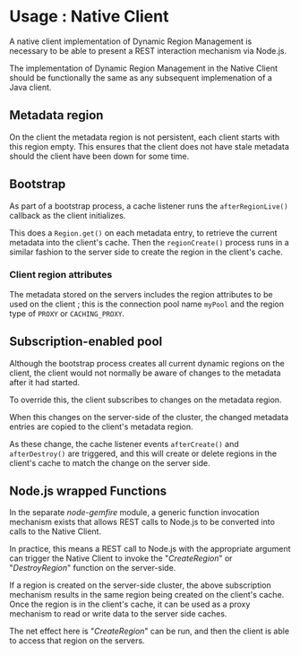 # Usage : Native Client
A native client implementation of Dynamic Region Management is necessary to be
able to present a REST interaction mechanism via Node.js.

The implementation of Dynamic Region Management in the Native Client should
be functionally the same as any subsequent implemenation of a Java client.

## Metadata region
On the client the metadata region is not persistent, each client starts with this
region empty. This ensures that the client does not have stale metadata should
the client have been down for some time.

## Bootstrap
As part of a bootstrap process, a cache listener runs the `afterRegionLive()`
callback as the client initializes.

This does a `Region.get()` on each metadata entry, to retrieve the current
metadata into the client's cache. Then the `regionCreate()` process runs
in a similar fashion to the server side to create the region in the
client's cache.

### Client region attributes
The metadata stored on the servers includes the region attributes to be
used on the client ; this is the connection pool name `myPool` and the
region type of `PROXY` or `CACHING_PROXY`.

## Subscription-enabled pool
Although the bootstrap process creates all current dynamic regions on
the client, the client would not normally be aware of changes to the
metadata after it had started.

To override this, the client subscribes to changes on the metadata
region. 

When this changes on the server-side of the cluster, the changed
metadata entries are copied to the client's metadata region.

As these change, the cache listener events `afterCreate()` and
`afterDestroy()` are triggered, and this will create or delete
regions in the client's cache to match the change on the server
side.

## Node.js wrapped Functions
In the separate *node-gemfire* module, a generic function invocation
mechanism exists that allows REST calls to Node.js to be converted
into calls to the Native Client.

In practice, this means a REST call to Node.js with the appropriate
argument can trigger the Native Client to invoke the "*CreateRegion*"
or "*DestroyRegion*" function on the server-side.

If a region is created on the server-side cluster, the above subscription
mechanism results in the same region being created on the client's cache.
Once the region is in the client's cache, it can be used as a proxy
mechanism to read or write data to the server side caches.

The net effect here is "*CreateRegion*" can be run, and then the client
is able to access that region on the servers.

